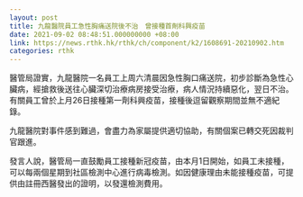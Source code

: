```yaml
---
layout: post
title: 九龍醫院員工急性胸痛送院後不治　曾接種首劑科興疫苗
date: 2021-09-02 08:48:51.000000000 +08:00
link: https://news.rthk.hk/rthk/ch/component/k2/1608691-20210902.htm
categories: rthk
---
```


醫管局證實，九龍醫院一名員工上周六清晨因急性胸口痛送院，初步診斷為急性心臟病，經搶救後送往心臟深切治療病房接受治療，病人情況持續惡化，翌日不治。有關員工曾於上月26日接種第一劑科興疫苗，接種後逗留觀察期間並無不適紀錄。

九龍醫院對事件感到難過，會盡力為家屬提供適切協助，有關個案已轉交死因裁判官跟進。

發言人說，醫管局一直鼓勵員工接種新冠疫苗，由本月1日開始，如員工未接種，可以每兩個星期到社區檢測中心進行病毒檢測。如因健康理由未能接種疫苗，可提供由註冊西醫發出的證明，以發還檢測費用。

